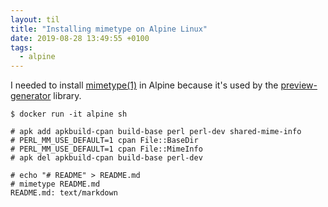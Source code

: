 ```yaml
---
layout: til
title: "Installing mimetype on Alpine Linux"
date: 2019-08-28 13:49:55 +0100
tags:
  - alpine
---
```


I needed to install [mimetype(1)] in Alpine because it's used by the [preview-generator] library.

```console
$ docker run -it alpine sh

# apk add apkbuild-cpan build-base perl perl-dev shared-mime-info
# PERL_MM_USE_DEFAULT=1 cpan File::BaseDir
# PERL_MM_USE_DEFAULT=1 cpan File::MimeInfo
# apk del apkbuild-cpan build-base perl-dev

# echo "# README" > README.md
# mimetype README.md
README.md: text/markdown
```

[mimetype(1)]: https://linux.die.net/man/1/mimetype
[preview-generator]: https://pypi.org/project/preview-generator/
